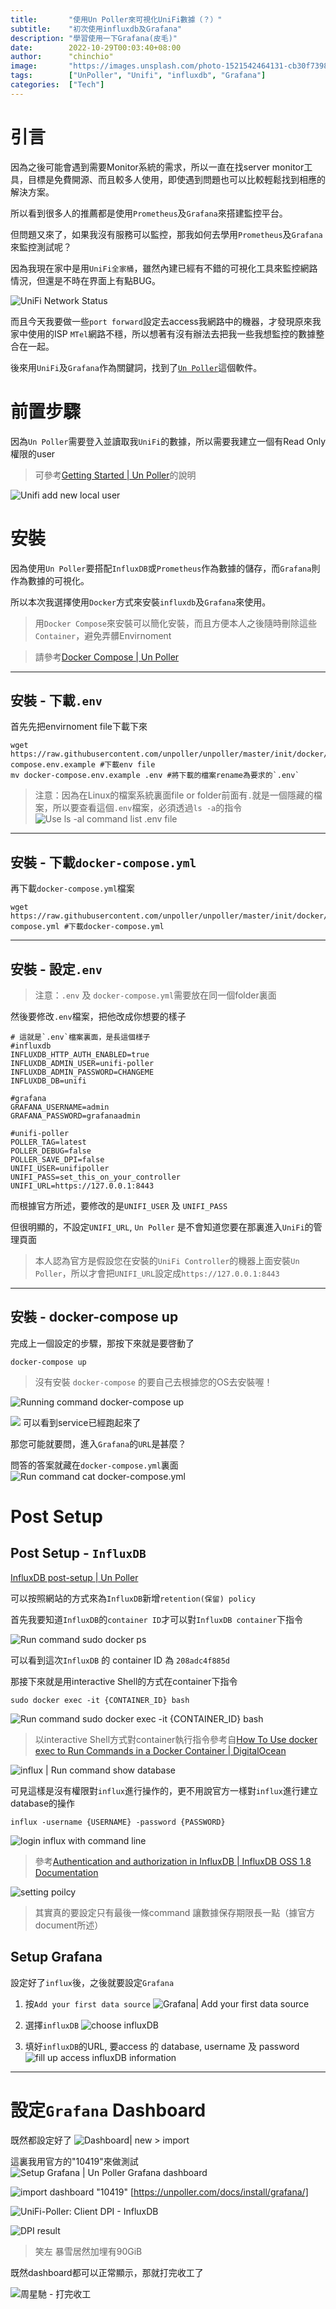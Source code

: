 ```yaml
---
title:       "使用Un Poller來可視化UniFi數據（？）"
subtitle:    "初次使用influxdb及Grafana"
description: "學習使用一下Grafana(皮毛)"
date:        2022-10-29T00:03:40+08:00
author:      "chinchio"
image:       "https://images.unsplash.com/photo-1521542464131-cb30f7398bc6?ixlib=rb-4.0.3&dl=thomas-jensen-UrtxBX5i5SE-unsplash.jpg"
tags:        ["UnPoller", "Unifi", "influxdb", "Grafana"]
categories:  ["Tech"]
---
```


# 引言

因為之後可能會遇到需要Monitor系統的需求，所以一直在找server monitor工具，目標是免費開源、而且較多人使用，即使遇到問題也可以比較輕鬆找到相應的解決方案。

所以看到很多人的推薦都是使用`Prometheus`及`Grafana`來搭建監控平台。

但問題又來了，如果我沒有服務可以監控，那我如何去學用`Prometheus`及`Grafana`來監控測試呢？

因為我現在家中是用`UniFi全家桶`，雖然內建已經有不錯的可視化工具來監控網路情況，但還是不時在界面上有點BUG。

![UniFi Network Status](https://i.imgur.com/z8oC8EW.png)

而且今天我要做一些`port forward`設定去access我網路中的機器，才發現原來我家中使用的ISP `MTel`網路不穩，所以想著有沒有辦法去把我一些我想監控的數據整合在一起。

後來用`UniFi`及`Grafana`作為關鍵詞，找到了[`Un Poller`](https://unpoller.com/)這個軟件。

# 前置步驟

因為`Un Poller`需要登入並讀取我`UniFi`的數據，所以需要我建立一個有Read Only權限的user

> 可參考[Getting Started | Un Poller](https://unpoller.com/docs/install/gettingstarted)的說明

![Unifi add new local user](https://i.imgur.com/jAwfh2O.png)


# 安裝

因為使用`Un Poller`要搭配`InfluxDB`或`Prometheus`作為數據的儲存，而`Grafana`則作為數據的可視化。

所以本次我選擇使用`Docker`方式來安裝`influxdb`及`Grafana`來使用。

> 用`Docker Compose`來安裝可以簡化安裝，而且方便本人之後隨時刪除這些`Container`，避免弄髒Envirnoment

> 請參考[Docker Compose | Un Poller](https://unpoller.com/docs/install/dockercompose)

---

## 安裝 - 下載`.env`

首先先把envirnoment file下載下來

```bash=
wget https://raw.githubusercontent.com/unpoller/unpoller/master/init/docker/docker-compose.env.example #下載env file
mv docker-compose.env.example .env #將下載的檔案rename為要求的`.env`
```

> 注意：因為在Linux的檔案系統裏面file or folder前面有`.`就是一個隱藏的檔案，所以要查看這個`.env`檔案，必須透過`ls -a`的指令
> ![Use `ls -al` command list `.env` file](https://i.imgur.com/jODEnKS.png)

---

## 安裝 - 下載`docker-compose.yml`

再下載`docker-compose.yml`檔案

```bash=
wget https://raw.githubusercontent.com/unpoller/unpoller/master/init/docker/docker-compose.yml #下載docker-compose.yml
```

---

## 安裝 - 設定`.env`

> 注意：`.env` 及 `docker-compose.yml`需要放在同一個folder裏面

然後要修改`.env`檔案，把他改成你想要的樣子
```text=
# 這就是`.env`檔案裏面，是長這個樣子
#influxdb
INFLUXDB_HTTP_AUTH_ENABLED=true
INFLUXDB_ADMIN_USER=unifi-poller
INFLUXDB_ADMIN_PASSWORD=CHANGEME
INFLUXDB_DB=unifi

#grafana
GRAFANA_USERNAME=admin
GRAFANA_PASSWORD=grafanaadmin

#unifi-poller
POLLER_TAG=latest
POLLER_DEBUG=false
POLLER_SAVE_DPI=false
UNIFI_USER=unifipoller
UNIFI_PASS=set_this_on_your_controller
UNIFI_URL=https://127.0.0.1:8443
```
而根據官方所述，要修改的是`UNIFI_USER` 及 `UNIFI_PASS`

但很明顯的，不設定`UNIFI_URL`, `Un Poller` 是不會知道您要在那裏進入`UniFi`的管理頁面

> 本人認為官方是假設您在安裝的`UniFi Controller`的機器上面安裝`Un Poller`，所以才會把`UNIFI_URL`設定成`https://127.0.0.1:8443`

---

## 安裝 - docker-compose up

完成上一個設定的步驟，那按下來就是要啓動了

```bash=
docker-compose up
```

> 沒有安裝 `docker-compose` 的要自己去根據您的OS去安裝喔！

![Running command `docker-compose up`](https://i.imgur.com/S9HUDjE.png)

![](https://i.imgur.com/czdV1Vy.png)
可以看到service已經跑起來了

那您可能就要問，進入`Grafana`的`URL`是甚麼？

問答的答案就藏在`docker-compose.yml`裏面
![Run command `cat docker-compose.yml`](https://i.imgur.com/rizikKJ.png)

# Post Setup

## Post Setup - `InfluxDB`

[InfluxDB post-setup | Un Poller](https://unpoller.com/docs/dependencies/influxdb/#post-setup)

可以按照網站的方式來為`InfluxDB`新增`retention(保留) policy`

首先我要知道`InfluxDB`的`container ID`才可以對`InfluxDB container`下指令

![Run command `sudo docker ps`](https://i.imgur.com/I0Rntiw.png)

可以看到這次`InfluxDB` 的 container ID 為 `208adc4f885d`

那接下來就是用interactive Shell的方式在container下指令
```bash=
sudo docker exec -it {CONTAINER_ID} bash
```
![Run command `sudo docker exec -it {CONTAINER_ID} bash`](https://i.imgur.com/9zefxxb.png)

> 以interactive Shell方式對container執行指令參考自[How To Use docker exec to Run Commands in a Docker Container | DigitalOcean](https://www.digitalocean.com/community/tutorials/how-to-use-docker-exec-to-run-commands-in-a-docker-container)

![influx | Run command `show database`](https://i.imgur.com/i0anLjo.png)

可見這樣是沒有權限對`influx`進行操作的，更不用說官方一樣對`influx`進行建立database的操作

```bash=
influx -username {USERNAME} -password {PASSWORD}
```
![login influx with command line](https://i.imgur.com/7Ipv4bv.png)
> 參考[Authentication and authorization in InfluxDB | InfluxDB OSS 1.8 Documentation](https://docs.influxdata.com/influxdb/v1.8/administration/authentication_and_authorization/)

![setting poilcy](https://i.imgur.com/q0jr3ep.png)
> 其實真的要設定只有最後一條command 讓數據保存期限長一點（據官方document所述）

## Setup Grafana
設定好了`influx`後，之後就要設定`Grafana`

1. 按`Add your first data source`
![`Grafana`| `Add your first data source`](https://i.imgur.com/bxyEPoz.png)

2. 選擇`influxDB`
![choose `influxDB`](https://i.imgur.com/DLH2PyA.png)

3. 填好`influxDB`的URL, 要access 的 database, username 及 password
![fill up access `influxDB` information](https://i.imgur.com/sGYsqz7.png)

---

# 設定`Grafana` Dashboard
既然都設定好了
![Dashboard| new > import](https://i.imgur.com/crPWNY2.png)

這裏我用官方的"10419"來做測試
![Setup Grafana | Un Poller `Grafana` dashboard](https://i.imgur.com/dfHB3Aq.png)

![import dashboard "10419"](https://i.imgur.com/S577k3H.png)
[https://unpoller.com/docs/install/grafana/]

![UniFi-Poller: Client DPI - InfluxDB](https://i.imgur.com/fd1VPvW.png)

![DPI result](https://i.imgur.com/LqNVXQu.png)

> 笑左 暴雪居然加埋有90GiB

既然dashboard都可以正常顯示，那就打完收工了

![周星馳 - 打完收工](https://i.imgur.com/OWazxz8.png)